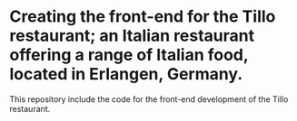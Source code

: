 # Creating the front-end for the Tillo restaurant; an Italian restaurant offering a range of Italian food, located in Erlangen, Germany.
This repository include the code for the front-end development of the Tillo restaurant. 

